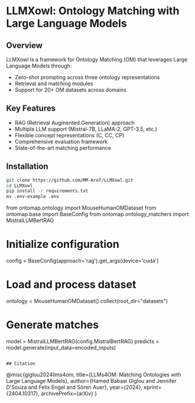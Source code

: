 # LLMXowl: Ontology Matching with Large Language Models

## Overview
LLMXowl is a framework for Ontology Matching (OM) that leverages Large Language Models through:
- Zero-shot prompting across three ontology representations
- Retrieval and matching modules
- Support for 20+ OM datasets across domains

## Key Features
- RAG (Retrieval Augmented Generation) approach
- Multiple LLM support (Mistral-7B, LLaMA-2, GPT-3.5, etc.)
- Flexible concept representations (C, CC, CP)
- Comprehensive evaluation framework
- State-of-the-art matching performance

## Installation
```bash
git clone https://github.com/MM-Aref/LLMXowl.git
cd LLMXowl
pip install -r requirements.txt
mv .env-example .env

```
from ontomap.ontology import MouseHumanOMDataset
from ontomap.base import BaseConfig
from ontomap.ontology_matchers import MistralLLMBertRAG

# Initialize configuration
config = BaseConfig(approach='rag').get_args(device='cuda')

# Load and process dataset
ontology = MouseHumanOMDataset().collect(root_dir="datasets")

# Generate matches
model = MistralLLMBertRAG(config.MistralBertRAG)
predicts = model.generate(input_data=encoded_inputs)
```

## Citation
```
@misc{giglou2024llms4om,
    title={LLMs4OM: Matching Ontologies with Large Language Models},
    author={Hamed Babaei Giglou and Jennifer D'Souza and Felix Engel and Sören Auer},
    year={2024},
    eprint={2404.10317},
    archivePrefix={arXiv}
}
```


